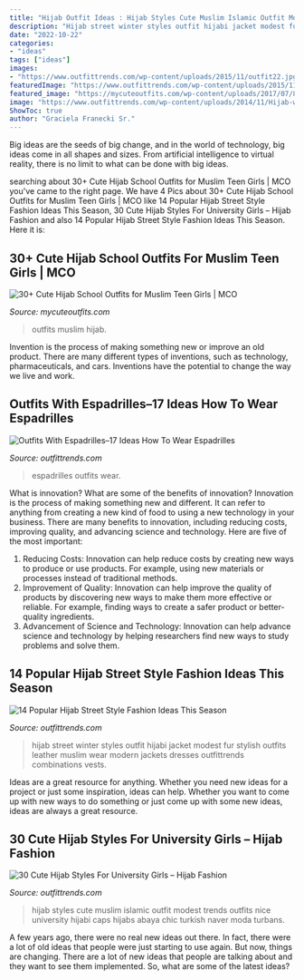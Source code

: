 ```yaml
---
title: "Hijab Outfit Ideas : Hijab Styles Cute Muslim Islamic Outfit Modest Trends Outfits Nice University Hijabi Caps Hijabs Abaya Chic Turkish Naver Moda Turbans"
description: "Hijab street winter styles outfit hijabi jacket modest fur stylish outfits leather muslim wear modern jackets dresses outfittrends combinations vests"
date: "2022-10-22"
categories:
- "ideas"
tags: ["ideas"]
images:
- "https://www.outfittrends.com/wp-content/uploads/2015/11/outfit22.jpg"
featuredImage: "https://www.outfittrends.com/wp-content/uploads/2015/11/hijab9.jpg"
featured_image: "https://mycuteoutfits.com/wp-content/uploads/2017/07/8a5511ad2b5bcf9cd41f88504365ad66-2.jpg"
image: "https://www.outfittrends.com/wp-content/uploads/2014/11/Hijab-with-Leather-Jacket.jpg"
ShowToc: true
author: "Graciela Franecki Sr."
---
```



Big ideas are the seeds of big change, and in the world of technology, big ideas come in all shapes and sizes. From artificial intelligence to virtual reality, there is no limit to what can be done with big ideas.

	

		
searching about 30+ Cute Hijab School Outfits for Muslim Teen Girls | MCO you've came to the right page. We have 4 Pics about 30+ Cute Hijab School Outfits for Muslim Teen Girls | MCO like 14 Popular Hijab Street Style Fashion Ideas This Season, 30 Cute Hijab Styles For University Girls – Hijab Fashion and also 14 Popular Hijab Street Style Fashion Ideas This Season. Here it is:
		
    
## 30+ Cute Hijab School Outfits For Muslim Teen Girls | MCO

<img loading=lazy src="https://mycuteoutfits.com/wp-content/uploads/2017/07/8a5511ad2b5bcf9cd41f88504365ad66-2.jpg" onerror="this.onerror=null;this.src='https://tse1.mm.bing.net/th?id=OIP.WPE4d0_x08Q-qri6ymM8ygAAAA&amp;pid=15.1';" alt="30+ Cute Hijab School Outfits for Muslim Teen Girls | MCO">

_Source: mycuteoutfits.com_

>outfits muslim hijab. 

	

Invention is the process of making something new or improve an old product. There are many different types of inventions, such as technology, pharmaceuticals, and cars. Inventions have the potential to change the way we live and work.

    
## Outfits With Espadrilles–17 Ideas How To Wear Espadrilles

<img loading=lazy src="https://www.outfittrends.com/wp-content/uploads/2015/11/outfit22.jpg" onerror="this.onerror=null;this.src='https://tse1.mm.bing.net/th?id=OIP.Gq6gbVf4zXIIOwfDgTZpsgHaKj&amp;pid=15.1';" alt="Outfits With Espadrilles–17 Ideas How To Wear Espadrilles">

_Source: outfittrends.com_

>espadrilles outfits wear. 

	

What is innovation? What are some of the benefits of innovation?
Innovation is the process of making something new and different. It can refer to anything from creating a new kind of food to using a new technology in your business. There are many benefits to innovation, including reducing costs, improving quality, and advancing science and technology. Here are five of the most important: 
1. Reducing Costs: Innovation can help reduce costs by creating new ways to produce or use products. For example, using new materials or processes instead of traditional methods.
2. Improvement of Quality: Innovation can help improve the quality of products by discovering new ways to make them more effective or reliable. For example, finding ways to create a safer product or better-quality ingredients.
3. Advancement of Science and Technology: Innovation can help advance science and technology by helping researchers find new ways to study problems and solve them.

    
## 14 Popular Hijab Street Style Fashion Ideas This Season

<img loading=lazy src="https://www.outfittrends.com/wp-content/uploads/2014/11/Hijab-with-Leather-Jacket.jpg" onerror="this.onerror=null;this.src='https://tse4.mm.bing.net/th?id=OIP.4V3RCAqqBDE3Cp75xz_dsQHaLH&amp;pid=15.1';" alt="14 Popular Hijab Street Style Fashion Ideas This Season">

_Source: outfittrends.com_

>hijab street winter styles outfit hijabi jacket modest fur stylish outfits leather muslim wear modern jackets dresses outfittrends combinations vests. 

	

Ideas are a great resource for anything. Whether you need new ideas for a project or just some inspiration, ideas can help. Whether you want to come up with new ways to do something or just come up with some new ideas, ideas are always a great resource.

    
## 30 Cute Hijab Styles For University Girls – Hijab Fashion

<img loading=lazy src="https://www.outfittrends.com/wp-content/uploads/2015/11/hijab9.jpg" onerror="this.onerror=null;this.src='https://tse1.mm.bing.net/th?id=OIP.cdJRyXW1OMXEQNrDT4gu9AHaKh&amp;pid=15.1';" alt="30 Cute Hijab Styles For University Girls – Hijab Fashion">

_Source: outfittrends.com_

>hijab styles cute muslim islamic outfit modest trends outfits nice university hijabi caps hijabs abaya chic turkish naver moda turbans. 

	

A few years ago, there were no real new ideas out there. In fact, there were a lot of old ideas that people were just starting to use again. But now, things are changing. There are a lot of new ideas that people are talking about and they want to see them implemented. So, what are some of the latest ideas?

